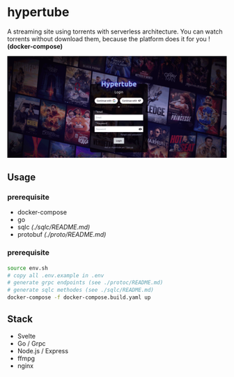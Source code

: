 # hypertube

A streaming site using torrents with serverless architecture.
You can watch torrents without download them, because the platform does it for you ! __(docker-compose)__

![Recordit GIF](https://raw.githubusercontent.com/trixky/hypertube/main/.demo/demo.gif)

## Usage

### prerequisite

- docker-compose
- go
- sqlc *(./sqlc/README.md)*
- protobuf *(./proto/README.md)*


### prerequisite

```bash
source env.sh
# copy all .env.example in .env
# generate grpc endpoints (see ./protoc/README.md)
# generate sqlc methodes (see ./sqlc/README.md)
docker-compose -f docker-compose.build.yaml up
```

## Stack

- Svelte
- Go / Grpc
- Node.js / Express
- ffmpg
- nginx
